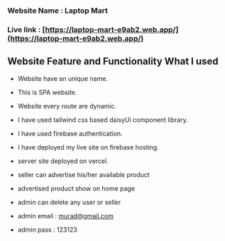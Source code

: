 ### Website Name : Laptop Mart

### Live link : [https://laptop-mart-e9ab2.web.app/](https://laptop-mart-e9ab2.web.app/)

## Website Feature and Functionality What I used

* Website have an unique name.
* This is SPA website.
* Website every route are dynamic.
* I have used tailwind css based daisyUi component library.
* I have used firebase authentication.
* I have deployed my live site on firebase hosting.
*  server site deployed on vercel.
* seller can advertise his/her available product
* advertised product show on home page
* admin can delete any user or seller

* admin email : murad@gmail.com
* admin pass  : 123123